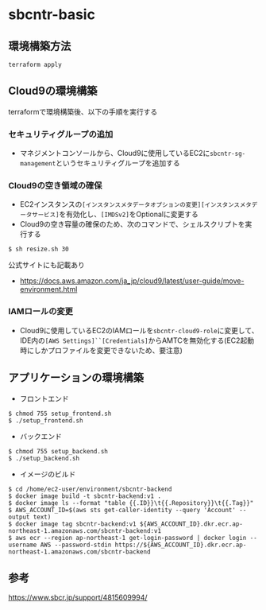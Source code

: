 # sbcntr-basic

## 環境構築方法
```
terraform apply
```
## Cloud9の環境構築
terraformで環境構築後、以下の手順を実行する
### セキュリティグループの追加
- マネジメントコンソールから、Cloud9に使用しているEC2に`sbcntr-sg-management`というセキュリティグループを追加する
### Cloud9の空き領域の確保
- EC2インスタンスの`[インスタンスメタデータオプションの変更][インスタンスメタデータサービス]`を有効化し、`[IMDSv2]`をOptionalに変更する
- Cloud9の空き容量の確保のため、次のコマンドで、シェルスクリプトを実行する
```
$ sh resize.sh 30
```
公式サイトにも記載あり
- https://docs.aws.amazon.com/ja_jp/cloud9/latest/user-guide/move-environment.html
### IAMロールの変更
- Cloud9に使用しているEC2のIAMロールを`sbcntr-cloud9-role`に変更して、IDE内の`[AWS Settings]``[Credentials]`からAMTCを無効化する(EC2起動時にしかプロファイルを変更できないため、要注意)
## アプリケーションの環境構築
- フロントエンド
```
$ chmod 755 setup_frontend.sh
$ ./setup_frontend.sh
```
- バックエンド
```
$ chmod 755 setup_backend.sh
$ ./setup_backend.sh
```
- イメージのビルド
```
$ cd /home/ec2-user/environment/sbcntr-backend
$ docker image build -t sbcntr-backend:v1 .
$ docker image ls --format "table {{.ID}}\t{{.Repository}}\t{{.Tag}}"
$ AWS_ACCOUNT_ID=$(aws sts get-caller-identity --query 'Account' --output text)
$ docker image tag sbcntr-backend:v1 ${AWS_ACCOUNT_ID}.dkr.ecr.ap-northeast-1.amazonaws.com/sbcntr-backend:v1
$ aws ecr --region ap-northeast-1 get-login-password | docker login --username AWS --password-stdin https://${AWS_ACCOUNT_ID}.dkr.ecr.ap-northeast-1.amazonaws.com/sbcntr-backend
```


## 参考
https://www.sbcr.jp/support/4815609994/
